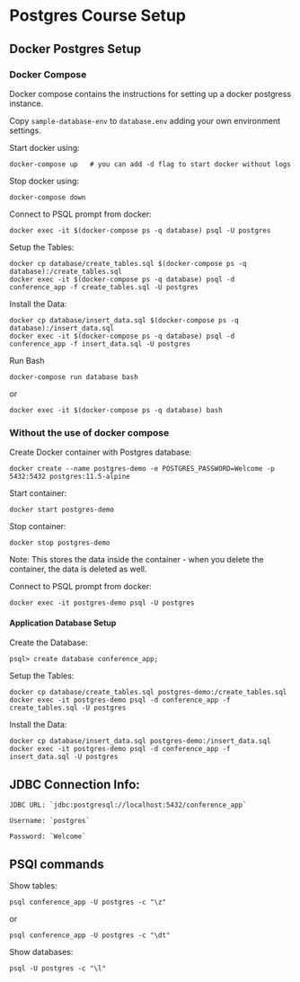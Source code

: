 # Postgres Course Setup

## Docker Postgres Setup
### Docker Compose
Docker compose contains the instructions for setting up a docker postgress instance.

Copy `sample-database-env` to `database.env` adding your own environment settings.

Start docker using:

    docker-compose up   # you can add -d flag to start docker without logs

Stop docker using:

    docker-compose down

Connect to PSQL prompt from docker:

    docker exec -it $(docker-compose ps -q database) psql -U postgres

Setup the Tables:

    docker cp database/create_tables.sql $(docker-compose ps -q database):/create_tables.sql
    docker exec -it $(docker-compose ps -q database) psql -d conference_app -f create_tables.sql -U postgres

Install the Data:

    docker cp database/insert_data.sql $(docker-compose ps -q database):/insert_data.sql
    docker exec -it $(docker-compose ps -q database) psql -d conference_app -f insert_data.sql -U postgres

Run Bash

    docker-compose run database bash

or

    docker exec -it $(docker-compose ps -q database) bash

### Without the use of docker compose
Create Docker container with Postgres database:

    docker create --name postgres-demo -e POSTGRES_PASSWORD=Welcome -p 5432:5432 postgres:11.5-alpine

Start container:

    docker start postgres-demo

Stop container:

    docker stop postgres-demo

Note: This stores the data inside the container - when you delete the container, the data is deleted as well.

Connect to PSQL prompt from docker:

    docker exec -it postgres-demo psql -U postgres


#### Application Database Setup

Create the Database:

    psql> create database conference_app;

Setup the Tables:

    docker cp database/create_tables.sql postgres-demo:/create_tables.sql
    docker exec -it postgres-demo psql -d conference_app -f create_tables.sql -U postgres

Install the Data:

    docker cp database/insert_data.sql postgres-demo:/insert_data.sql
    docker exec -it postgres-demo psql -d conference_app -f insert_data.sql -U postgres


## JDBC Connection Info:

    JDBC URL: `jdbc:postgresql://localhost:5432/conference_app`

    Username: `postgres`

    Password: `Welcome`


## PSQl commands
Show tables:

    psql conference_app -U postgres -c "\z"

or

    psql conference_app -U postgres -c "\dt"

Show databases:

    psql -U postgres -c "\l"
